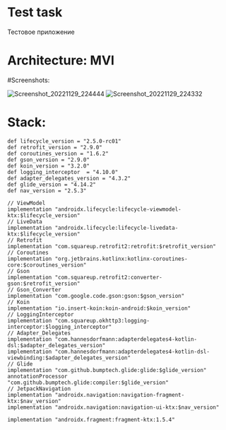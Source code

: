 # Test task
Тестовое приложение
# Architecture: MVI
#Screenshots:

![Screenshot_20221129_224444](https://user-images.githubusercontent.com/103441009/204635107-323abaaf-d561-483b-820e-d5bb87d36e95.png)
![Screenshot_20221129_224332](https://user-images.githubusercontent.com/103441009/204635116-4186f407-8a91-481c-8bf4-9cdd28e3c8b0.png)

# Stack:
    def lifecycle_version = "2.5.0-rc01"
    def retrofit_version = "2.9.0"
    def coroutines_version = "1.6.2"
    def gson_version = "2.9.0"
    def koin_version = "3.2.0"
    def logging_interceptor  = "4.10.0"
    def adapter_delegates_version = "4.3.2"
    def glide_version = "4.14.2"
    def nav_version = "2.5.3"

    // ViewModel
    implementation "androidx.lifecycle:lifecycle-viewmodel-ktx:$lifecycle_version"
    // LiveData
    implementation "androidx.lifecycle:lifecycle-livedata-ktx:$lifecycle_version"
    // Retrofit
    implementation "com.squareup.retrofit2:retrofit:$retrofit_version"
    // Coroutines
    implementation "org.jetbrains.kotlinx:kotlinx-coroutines-core:$coroutines_version"
    // Gson
    implementation "com.squareup.retrofit2:converter-gson:$retrofit_version"
    // Gson_Converter
    implementation "com.google.code.gson:gson:$gson_version"
    // Koin
    implementation "io.insert-koin:koin-android:$koin_version"
    // LoggingInterceptor
    implementation "com.squareup.okhttp3:logging-interceptor:$logging_interceptor"
    // Adapter_Delegates
    implementation "com.hannesdorfmann:adapterdelegates4-kotlin-dsl:$adapter_delegates_version"
    implementation "com.hannesdorfmann:adapterdelegates4-kotlin-dsl-viewbinding:$adapter_delegates_version"
    // Glide
    implementation "com.github.bumptech.glide:glide:$glide_version"
    annotationProcessor "com.github.bumptech.glide:compiler:$glide_version"
    // JetpackNavigation
    implementation "androidx.navigation:navigation-fragment-ktx:$nav_version"
    implementation "androidx.navigation:navigation-ui-ktx:$nav_version"

    implementation "androidx.fragment:fragment-ktx:1.5.4"
